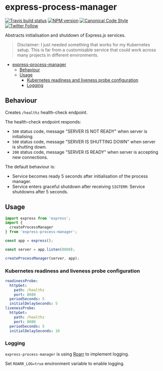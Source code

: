 <a name="express-process-manager"></a>
# express-process-manager

[![Travis build status](http://img.shields.io/travis/gajus/express-process-manager/master.svg?style=flat-square)](https://travis-ci.org/gajus/express-process-manager)
[![NPM version](http://img.shields.io/npm/v/express-process-manager.svg?style=flat-square)](https://www.npmjs.org/package/express-process-manager)
[![Canonical Code Style](https://img.shields.io/badge/code%20style-canonical-blue.svg?style=flat-square)](https://github.com/gajus/canonical)
[![Twitter Follow](https://img.shields.io/twitter/follow/kuizinas.svg?style=social&label=Follow)](https://twitter.com/kuizinas)

Abstracts initialisation and shutdown of Express.js services.

> Disclaimer: I just needed something that works for my Kubernetes setup.
> This is far from a customisable service that could work across many
> projects in different environments.  

* [express-process-manager](#express-process-manager)
    * [Behaviour](#express-process-manager-behaviour)
    * [Usage](#express-process-manager-usage)
        * [Kubernetes readiness and liveness probe configuration](#express-process-manager-usage-kubernetes-readiness-and-liveness-probe-configuration)
        * [Logging](#express-process-manager-usage-logging)


<a name="express-process-manager-behaviour"></a>
## Behaviour

Creates `/healthz` health-check endpoint.

The health-check endpoint responds:

* `500` status code, message "SERVER IS NOT READY" when server is initialising.
* `500` status code, message "SERVER IS SHUTTING DOWN" when server is shutting down.
* `200` status code, message "SERVER IS READY" when server is accepting new connections.

The default behaviour is:

* Service becomes ready 5 seconds after initialisation of the process manager.
* Service enters graceful shutdown after receiving `SIGTERM`. Service shutdowns after 5 seconds.

<a name="express-process-manager-usage"></a>
## Usage

```js
import express from 'express';
import {
  createProcessManager
} from 'express-process-manager';

const app = express();

const server = app.listen(8080);

createProcessManager(server, app);

```

<a name="express-process-manager-usage-kubernetes-readiness-and-liveness-probe-configuration"></a>
### Kubernetes readiness and liveness probe configuration

```yaml
readinessProbe:
  httpGet:
    path: /healthz
    port: 8080
  periodSeconds: 5
  initialDelaySeconds: 5
livenessProbe:
  httpGet:
    path: /healthz
    port: 8080
  periodSeconds: 5
  initialDelaySeconds: 10

```

<a name="express-process-manager-usage-logging"></a>
### Logging

`express-process-manager` is using [Roarr](https://github.com/gajus/roarr) to implement logging.

Set `ROARR_LOG=true` environment variable to enable logging.
